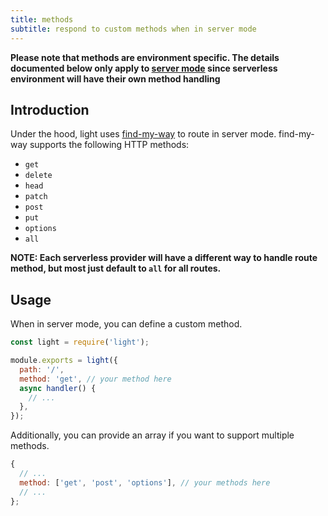 ```yaml
---
title: methods
subtitle: respond to custom methods when in server mode
---
```


**Please note that methods are environment specific. The details documented below only apply to [server mode](/guides/server-vs-serverless#server) since serverless environment will have their own method handling**

## Introduction

Under the hood, light uses [find-my-way](https://github.com/delvedor/find-my-way) to route in server mode. find-my-way supports the following HTTP methods:

- `get`
- `delete`
- `head`
- `patch`
- `post`
- `put`
- `options`
- `all`

**NOTE: Each serverless provider will have a different way to handle route method, but most just default to `all` for all routes.**

## Usage

When in server mode, you can define a custom method.

```js
const light = require('light');

module.exports = light({
  path: '/',
  method: 'get', // your method here
  async handler() {
    // ...
  },
});
```

Additionally, you can provide an array if you want to support multiple methods.

```js
{
  // ...
  method: ['get', 'post', 'options'], // your methods here
  // ...
};
```
